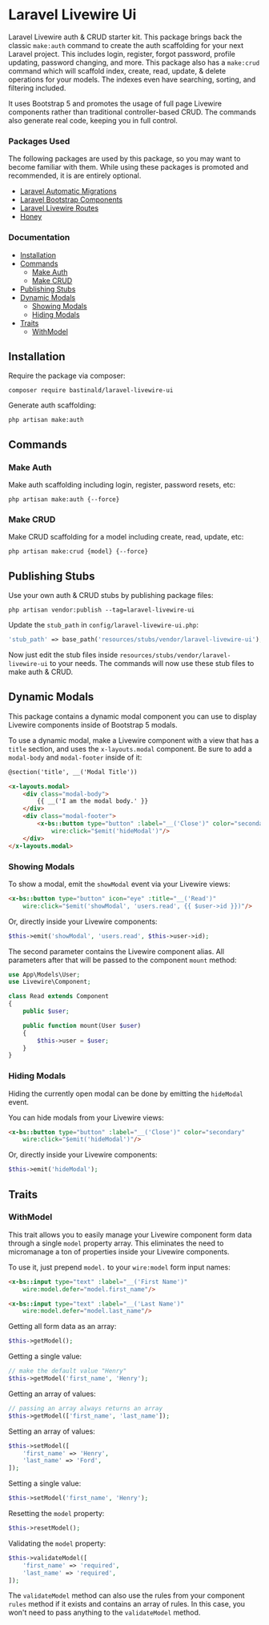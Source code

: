 # Laravel Livewire Ui

Laravel Livewire auth & CRUD starter kit. This package brings back the classic `make:auth` command to create the auth scaffolding for your next Laravel project. This includes login, register, forgot password, profile updating, password changing, and more. This package also has a `make:crud` command which will scaffold index, create, read, update, & delete operations for your models. The indexes even have searching, sorting, and filtering included.

It uses Bootstrap 5 and promotes the usage of full page Livewire components rather than traditional controller-based CRUD. The commands also generate real code, keeping you in full control.

### Packages Used

The following packages are used by this package, so you may want to become familiar with them. While using these packages is promoted and recommended, it is are entirely optional.

- [Laravel Automatic Migrations](https://github.com/bastinald/laravel-automatic-migrations)
- [Laravel Bootstrap Components](https://github.com/bastinald/laravel-bootstrap-components)
- [Laravel Livewire Routes](https://github.com/bastinald/laravel-livewire-routes)
- [Honey](https://github.com/lukeraymonddowning/honey)

### Documentation

- [Installation](#installation)
- [Commands](#commands)
    - [Make Auth](#make-auth)
    - [Make CRUD](#make-crud)
- [Publishing Stubs](#publishing-stubs)
- [Dynamic Modals](#dynamic-modals)
    - [Showing Modals](#showing-modals)
    - [Hiding Modals](#hiding-modals)
- [Traits](#traits)
    - [WithModel](#withmodel)

## Installation

Require the package via composer:

```console
composer require bastinald/laravel-livewire-ui
```

Generate auth scaffolding:

```console
php artisan make:auth
```

## Commands

### Make Auth

Make auth scaffolding including login, register, password resets, etc:

```console
php artisan make:auth {--force}
```

### Make CRUD

Make CRUD scaffolding for a model including create, read, update, etc:

```console
php artisan make:crud {model} {--force}
```

## Publishing Stubs

Use your own auth & CRUD stubs by publishing package files:

```console
php artisan vendor:publish --tag=laravel-livewire-ui
```

Update the `stub_path` in `config/laravel-livewire-ui.php`:

```php
'stub_path' => base_path('resources/stubs/vendor/laravel-livewire-ui'),
```

Now just edit the stub files inside `resources/stubs/vendor/laravel-livewire-ui` to your needs. The commands will now use these stub files to make auth & CRUD.

## Dynamic Modals

This package contains a dynamic modal component you can use to display Livewire components inside of Bootstrap 5 modals.

To use a dynamic modal, make a Livewire component with a view that has a `title` section, and uses the `x-layouts.modal` component. Be sure to add a `modal-body` and `modal-footer` inside of it:

```html
@section('title', __('Modal Title'))

<x-layouts.modal>
    <div class="modal-body">
        {{ __('I am the modal body.' }}
    </div>
    <div class="modal-footer">
        <x-bs::button type="button" :label="__('Close')" color="secondary"
            wire:click="$emit('hideModal')"/>
    </div>
</x-layouts.modal>
```

### Showing Modals

To show a modal, emit the `showModal` event via your Livewire views:

```html
<x-bs::button type="button" icon="eye" :title="__('Read')" 
    wire:click="$emit('showModal', 'users.read', {{ $user->id }})"/>
```

Or, directly inside your Livewire components:

```php
$this->emit('showModal', 'users.read', $this->user->id);
```

The second parameter contains the Livewire component alias. All parameters after that will be passed to the component `mount` method:

```php
use App\Models\User;
use Livewire\Component;

class Read extends Component
{
    public $user;

    public function mount(User $user)
    {
        $this->user = $user;
    }
}
```

### Hiding Modals

Hiding the currently open modal can be done by emitting the `hideModal` event.

You can hide modals from your Livewire views:

```html
<x-bs::button type="button" :label="__('Close')" color="secondary"
    wire:click="$emit('hideModal')"/>
```

Or, directly inside your Livewire components:

```php
$this->emit('hideModal');
```

## Traits

### WithModel

This trait allows you to easily manage your Livewire component form data through a single `model` property array. This eliminates the need to micromanage a ton of properties inside your Livewire components.

To use it, just prepend `model.` to your `wire:model` form input names:

```html
<x-bs::input type="text" :label="__('First Name')"
    wire:model.defer="model.first_name"/>

<x-bs::input type="text" :label="__('Last Name')"
    wire:model.defer="model.last_name"/>
```

Getting all form data as an array:

```php
$this->getModel();
```

Getting a single value:

```php
// make the default value "Henry"
$this->getModel('first_name', 'Henry');
```

Getting an array of values:

```php
// passing an array always returns an array
$this->getModel(['first_name', 'last_name']); 
```

Setting an array of values:

```php
$this->setModel([
    'first_name' => 'Henry', 
    'last_name' => 'Ford',
]);
```

Setting a single value:

```php
$this->setModel('first_name', 'Henry');
```

Resetting the `model` property:

```php
$this->resetModel();
```

Validating the `model` property:

```php
$this->validateModel([
    'first_name' => 'required',
    'last_name' => 'required',
]);
```

The `validateModel` method can also use the rules from your component `rules` method if it exists and contains an array of rules. In this case, you won't need to pass anything to the `validateModel` method.
